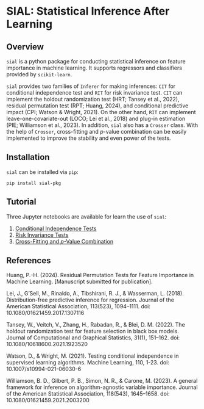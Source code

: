 # SIAL: Statistical Inference After Learning


## Overview
 
`sial` is a python package for conducting statistical inference on feature importance in machine learning. It supports regressors and classifiers provided by `scikit-learn`. 


`sial` provides two families of `Inferer` for making inferences: `CIT` for conditional independence test and `RIT` for risk invariance test. `CIT` can implement the holdout randomization test (HRT; Tansey et al., 2022), residual permutation test (RPT; Huang, 2024), and conditional predictive impact (CPI; Watson & Wright, 2021). On the other hand, `RIT` can implement leave-one-covariate-out (LOCO; Lei et al., 2018) and plug-in estimation (PIE; Williamson et al., 2023). In addition, `sial` also has a `Crosser` class. With the help of `Crosser`, cross-fitting and $p$-value combination can be easily implemented to improve the stability and even power of the tests.

## Installation
`sial` can be installed via `pip`:
```
pip install sial-pkg
```

## Tutorial

Three Jupyter notebooks are available for learn the use of `sial`:

1. [Conditional Independence Tests](https://github.com/aipsylab/sial/blob/main/tutorial/tutorial_1_cit.ipynb)
2. [Risk Invariance Tests](https://github.com/aipsylab/sial/blob/main/tutorial/tutorial_2_rit.ipynb)
3. [Cross-Fitting and $p$-Value Combination](https://github.com/aipsylab/sial/blob/main/tutorial/tutorial_3_crosser.ipynb)


## References

Huang, P.-H. (2024). Residual Permutation Tests for Feature Importance in Machine Learning. [Manuscript submitted for publication].

Lei, J., G’Sell, M., Rinaldo, A., Tibshirani, R. J., & Wasserman, L. (2018). Distribution-free predictive inference for regression. Journal of the American Statistical Association, 113(523), 1094–1111. doi: 10.1080/01621459.2017.1307116

Tansey, W., Veitch, V., Zhang, H., Rabadan, R., & Blei, D. M. (2022). The holdout randomization test for feature selection in black box models. Journal of Computational and Graphical Statistics, 31(1), 151–162. doi: 10.1080/10618600.2021.1923520

Watson, D., & Wright, M. (2021). Testing conditional independence in supervised learning algorithms. Machine Learning, 110, 1-23. doi: 10.1007/s10994-021-06030-6

Williamson, B. D., Gilbert, P. B., Simon, N. R., & Carone, M. (2023). A general framework for inference on algorithm-agnostic variable importance. Journal of the American Statistical Association, 118(543), 1645–1658. doi: 10.1080/01621459.2021.2003200